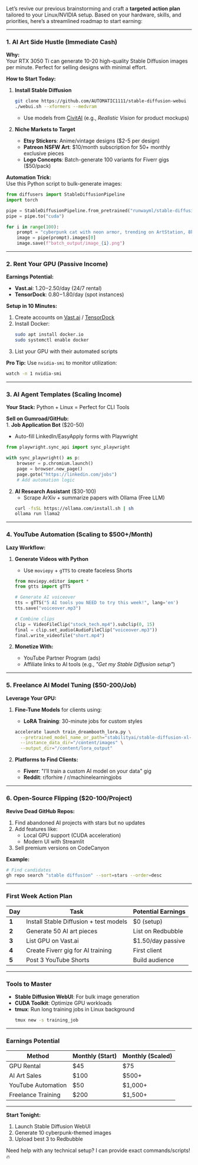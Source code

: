 
Let’s revive our previous brainstorming and craft a **targeted action plan** tailored to your Linux/NVIDIA setup. Based on your hardware, skills, and priorities, here’s a streamlined roadmap to start earning:

---

### **1. AI Art Side Hustle (Immediate Cash)**
**Why:**  
Your RTX 3050 Ti can generate 10-20 high-quality Stable Diffusion images per minute. Perfect for selling designs with minimal effort.  

**How to Start Today:**  
1. **Install Stable Diffusion**  
   ```bash
   git clone https://github.com/AUTOMATIC1111/stable-diffusion-webui
   ./webui.sh --xformers --medvram
   ```  
   - Use models from [CivitAI](https://civitai.com) (e.g., *Realistic Vision* for product mockups)  

2. **Niche Markets to Target**  
   - **Etsy Stickers**: Anime/vintage designs ($2-5 per design)  
   - **Patreon NSFW Art**: $10/month subscription for 50+ monthly exclusive pieces  
   - **Logo Concepts**: Batch-generate 100 variants for Fiverr gigs ($50/pack)  

**Automation Trick:**  
Use this Python script to bulk-generate images:  
```python
from diffusers import StableDiffusionPipeline
import torch

pipe = StableDiffusionPipeline.from_pretrained("runwayml/stable-diffusion-v1-5", torch_dtype=torch.float16)
pipe = pipe.to("cuda")

for i in range(100):
    prompt = "cyberpunk cat with neon armor, trending on ArtStation, 8k"
    image = pipe(prompt).images[0]
    image.save(f"batch_output/image_{i}.png")
```

---

### **2. Rent Your GPU (Passive Income)**  
**Earnings Potential:**  
- **Vast.ai**: $1.20-$2.50/day (24/7 rental)  
- **TensorDock**: $0.80-$1.80/day (spot instances)  

**Setup in 10 Minutes:**  
1. Create accounts on [Vast.ai](https://vast.ai) / [TensorDock](https://tensordock.com)  
2. Install Docker:  
   ```bash
   sudo apt install docker.io
   sudo systemctl enable docker
   ```  
3. List your GPU with their automated scripts  

**Pro Tip:** Use `nvidia-smi` to monitor utilization:  
```bash
watch -n 1 nvidia-smi
```

---

### **3. AI Agent Templates (Scaling Income)**  
**Your Stack:** Python + Linux = Perfect for CLI Tools  

**Sell on Gumroad/GitHub:**  
	1. **Job Application Bot** ($20-50)  
   - Auto-fill LinkedIn/EasyApply forms with Playwright  
   ```python
   from playwright.sync_api import sync_playwright

   with sync_playwright() as p:
       browser = p.chromium.launch()
       page = browser.new_page()
       page.goto("https://linkedin.com/jobs")
       # Add automation logic
   ```  

2. **AI Research Assistant** ($30-100)  
   - Scrape ArXiv + summarize papers with Ollama (Free LLM)  
   ```bash
   curl -fsSL https://ollama.com/install.sh | sh
   ollama run llama2
   ```

---

### **4. YouTube Automation (Scaling to $500+/Month)**  
**Lazy Workflow:**  
1. **Generate Videos with Python**  
   - Use `moviepy` + `gTTS` to create faceless Shorts  
   ```python
   from moviepy.editor import *
   from gtts import gTTS

   # Generate AI voiceover
   tts = gTTS("5 AI tools you NEED to try this week!", lang='en')
   tts.save("voiceover.mp3")

   # Combine clips
   clip = VideoFileClip("stock_tech.mp4").subclip(0, 15)
   final = clip.set_audio(AudioFileClip("voiceover.mp3"))
   final.write_videofile("short.mp4")
   ```  

2. **Monetize With:**  
   - YouTube Partner Program (ads)  
   - Affiliate links to AI tools (e.g., *"Get my Stable Diffusion setup"*)  

---

### **5. Freelance AI Model Tuning ($50-200/Job)**  
**Leverage Your GPU:**  
1. **Fine-Tune Models** for clients using:  
   - **LoRA Training**: 30-minute jobs for custom styles  
   ```bash
   accelerate launch train_dreambooth_lora.py \
     --pretrained_model_name_or_path="stabilityai/stable-diffusion-xl-base-1.0" \
     --instance_data_dir="/content/images" \
     --output_dir="/content/lora_output"
   ```  

2. **Platforms to Find Clients:**  
   - **Fiverr**: "I’ll train a custom AI model on your data" gig  
   - **Reddit**: r/forhire / r/machinelearningjobs  

---

### **6. Open-Source Flipping ($20-100/Project)**  
**Revive Dead GitHub Repos:**  
1. Find abandoned AI projects with stars but no updates  
2. Add features like:  
   - Local GPU support (CUDA acceleration)  
   - Modern UI with Streamlit  
3. Sell premium versions on CodeCanyon  

**Example:**  
```bash
# Find candidates
gh repo search "stable diffusion" --sort=stars --order=desc
```

---

### **First Week Action Plan**  
| Day   | Task                                  | Potential Earnings |
|-------|---------------------------------------|--------------------|
| **1** | Install Stable Diffusion + test models | $0 (setup)         |
| **2** | Generate 50 AI art pieces             | List on Redbubble  |
| **3** | List GPU on Vast.ai                   | $1.50/day passive  |
| **4** | Create Fiverr gig for AI training     | First client       |
| **5** | Post 3 YouTube Shorts                 | Build audience     |

---

### **Tools to Master**  
- **Stable Diffusion WebUI**: For bulk image generation  
- **CUDA Toolkit**: Optimize GPU workloads  
- **tmux**: Run long training jobs in Linux background  
  ```bash
  tmux new -s training_job
  ```

---

### **Earnings Potential**  
| Method               | Monthly (Start) | Monthly (Scaled) |
|----------------------|-----------------|------------------|
| GPU Rental           | $45             | $75              |
| AI Art Sales         | $100            | $500+            |
| YouTube Automation   | $50             | $1,000+          |
| Freelance Training   | $200            | $1,500+          |

---

**Start Tonight:**  
1. Launch Stable Diffusion WebUI  
2. Generate 10 cyberpunk-themed images  
3. Upload best 3 to Redbubble  

Need help with any technical setup? I can provide exact commands/scripts! 🔥